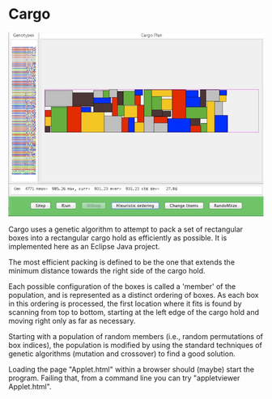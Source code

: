 Cargo
===========

![Screen shot.](screenshot.jpg)

Cargo uses a genetic algorithm to attempt to pack a set of rectangular boxes
into a rectangular cargo hold as efficiently as possible.
It is implemented here as an Eclipse Java project.

The most efficient packing is defined to be the one that extends the minimum distance towards the
right side of the cargo hold.

Each possible configuration of the boxes is called a 'member' of the population, and
is represented as a distinct ordering of boxes.  As each box in this ordering is processed, the first
location where it fits is found by scanning from top to bottom, starting at the left edge of the
cargo hold and moving right only as far as necessary.

Starting with a population of random members (i.e., random permutations of box indices),
the population is modified by using the standard techniques of genetic algorithms (mutation and crossover) to find a good solution.

Loading the page "Applet.html" within a browser should (maybe) start the program.
Failing that, from a command line you can try "appletviewer Applet.html".

